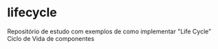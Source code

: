 # lifecycle
Repositório de estudo com exemplos de como implementar "Life Cycle" Ciclo de Vida de componentes
